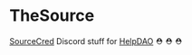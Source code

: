 # TheSource

[SourceCred](https://sourcecred.io/) Discord stuff for [HelpDAO](https://helpdao.org/) ⛑️ ⛑️ ⛑️
